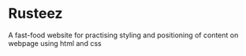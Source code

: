 # Rusteez
A fast-food website for practising styling and positioning of content on webpage using html and css

